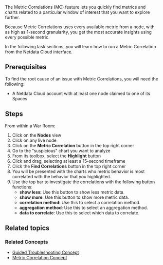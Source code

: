 <!--
title: "Find the root cause of an issue with Metric correlations"
sidebar_label: "Find the root cause of an issue with Metric correlations"
custom_edit_url: "https://github.com/netdata/netdata/blob/master/docs/tasks/operations/find-the-root-cause-of-an-issue-with-metric-correlations.md"
learn_status: "Published"
learn_topic_type: "Tasks"
sidebar_position: "7"
learn_rel_path: "Operations"
learn_docs_purpose: "Instructions on how to use metric correlations to find correlated charts"
learn_repo_doc: "True"
-->

The Metric Correlations (MC) feature lets you quickly find metrics and charts related to a particular window of interest
that you want to explore further.

Because Metric Correlations uses every available metric from a node, with as high as 1-second granularity, you get
the most accurate insights using every possible metric.

In the following task sections, you will learn how to run a Metric Correlation from the Netdata Cloud interface.

## Prerequisites

To find the root cause of an issue with Metric Correlations, you will need the following:

- A Netdata Cloud account with at least one node claimed to one of its Spaces

## Steps

From within a War Room:

1. Click on the **Nodes** view
2. Click on any live node
3. Click on the **Metric Correlation** button in the top right corner
4. Go to the "suspicious" chart you want to analyze
5. From its toolbox, select the **Highlight** button
6. Click and drag, selecting at least a 15-second timeframe
7. Click the **Find Correlations** button in the top right corner
8. You will be presented with the charts who metric behavior is most correlated with the behavior that you highlighted.
9. Use the top bar to investigate the correlations with the following button functions:
    -  **show less**: Use this button to show less metric data.   
    -  **show more**: Use this button to show more metric data.
    -  **correlation method**: Use this to select a correlation method.
    -  **aggregation method**: Use this to select an aggregation method.
    -  **data to correlate**: Use this to select which data to correlate.

## Related topics

### Related Concepts

- [Guided Troubleshooting Concept](https://github.com/netdata/netdata/blob/master/docs/concepts/netdata-architecture/guided-troubleshooting.md)
- [Metric Correlation Concept](https://github.com/netdata/netdata/blob/master/docs/concepts/guided-troubleshooting/metric-correlations.md)
